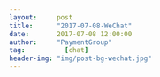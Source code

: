 ```yaml
---
layout:     post 
title:      "2017-07-08-WeChat"
date:       2017-07-08 12:00:00
author:     "PaymentGroup"
tag:		  [chat]
header-img: "img/post-bg-wechat.jpg"
---
```

